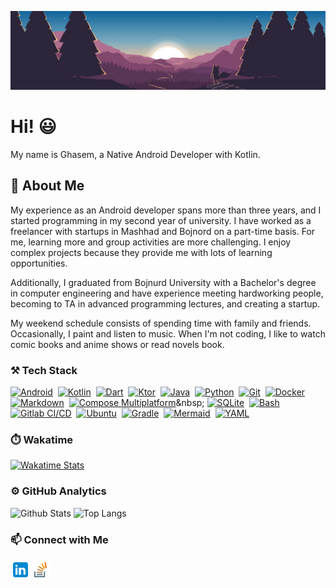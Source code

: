 ![Header](icons/header.jpg)

# Hi! 😃

My name is Ghasem, a Native Android Developer with Kotlin.

## 📃 About Me

My experience as an Android developer spans more than three years, and I started programming in my second year of university. I have worked as a freelancer with startups in Mashhad and Bojnord on a part-time basis. For me, learning more and group activities are more challenging. I enjoy complex projects because they provide me with lots of learning opportunities.

Additionally, I graduated from Bojnurd University with a Bachelor's degree in computer engineering and have experience meeting hardworking people, becoming to TA in advanced programming lectures, and creating a startup.  

My weekend schedule consists of spending time with family and friends. Occasionally, I paint and listen to music. When I'm not coding, I like to watch comic books and anime shows or read novels book.

### ⚒️ Tech Stack

[![Android](https://img.shields.io/badge/-Android-141a20?style=flat&logo=Android)](https://developer.android.com/)&nbsp;
[![Kotlin](https://img.shields.io/badge/-Kotlin-141a20?style=flat&logo=Kotlin)](https://kotlinlang.org/)&nbsp;
[![Dart](https://img.shields.io/badge/-Dart-141a20?style=flat&logo=Dart&logoColor=2cb7f6)](https://dart.dev/)&nbsp;
[![Ktor](https://img.shields.io/badge/-Ktor-141a20?style=flat&logo=ktor)](https://ktor.io/)&nbsp;
[![Java](https://img.shields.io/badge/-Java-141a20?style=flat&logo=java)](https://www.oracle.com/java/)&nbsp;
[![Python](https://img.shields.io/badge/-Python-141a20?style=flat&logo=python)](https://www.python.org/)&nbsp;
[![Git](https://img.shields.io/badge/-Git-141a20?style=flat&logo=git)](https://git-scm.com/)&nbsp;
[![Docker](https://img.shields.io/badge/-Docker-141a20?style=flat&logo=Docker)](https://www.docker.com/?utm_source=google&utm_medium=cpc&utm_campaign=dockerhomepage&utm_content=nemea&utm_term=dockerhomepage&utm_budget=growth&gclid=Cj0KCQiAsqOMBhDFARIsAFBTN3cYl0Uk_GDl7x1W-UWgmtVpG24i2nbe4nBb_WPqGNyIEwX0jk5FrM0aAicUEALw_wcB)&nbsp;
[![Markdown](https://img.shields.io/badge/-Markdown-141a20?style=flat&logo=markdown)](https://www.markdownguide.org/)&nbsp;
[![Compose Multiplatform](https://img.shields.io/badge/-Compose_Multiplatform-141a20?style=flat&logo=jetpackcompose)]([https://www.markdownguide.org/](https://www.jetbrains.com/lp/compose-multiplatform/))&nbsp;
[![SQLite](https://img.shields.io/badge/-SQLite-141a20?style=flat&logo=sqlite&logoColor=2cb7f6)](https://sqlite.org/)&nbsp;
[![Bash](https://img.shields.io/badge/-Bash-141a20?style=flat&logo=gnubash)](https://www.ba-sh.com/)&nbsp;
[![Gitlab CI/CD](https://img.shields.io/badge/-Gitlab_CI/CD-141a20?style=flat&logo=gitlab)](https://about.gitlab.com/)&nbsp;
[![Ubuntu](https://img.shields.io/badge/-Ubuntu-141a20?style=flat&logo=ubuntu)](https://ubuntu.com/)&nbsp;
[![Gradle](https://img.shields.io/badge/-Gradle-141a20?style=flat&logo=gradle&logoColor=2cb7f6)](https://gradle.org/)&nbsp;
[![Mermaid](https://img.shields.io/badge/-Mermaid-141a20?style=flat&logo=mermaid)](https://mermaid.js.org/)&nbsp;
[![YAML](https://img.shields.io/badge/-YAML-141a20?style=flat&logo=yaml)](https://en.wikipedia.org/wiki/YAML)&nbsp;

### ⏱️ Wakatime
[![Wakatime Stats](https://github-readme-stats.vercel.app/api/wakatime?username=ghasemdev&theme=github_dark&border_radius=12&langs_count=3)](https://wakatime.com/@ghasemdev)

### ⚙️ GitHub Analytics

![Github Stats](https://github-readme-stats.vercel.app/api?username=ghasemdev&theme=github_dark&border_radius=12&line_height=33&show_icons=true&count_private=true&cache_seconds=10800&include_all_commits=false)
![Top Langs](https://github-readme-stats.vercel.app/api/top-langs/?username=ghasemdev&theme=github_dark&border_radius=12&langs_count=4&cache_seconds=10800&exclude_repo=anime-recommendation-system,Subtitle)

### 📫 Connect with Me

<a href="https://www.linkedin.com/in/ghasemdev">
  <img align="left" alt="Linkdein" width="32px" height="32px" src="icons/linkedin.svg"/>
</a>
<a href="https://stackoverflow.com/users/14066088/ghasem?tab=profile">
  <img align="left" alt="Stackoverflow" width="32px" height="32px" src="icons/stack-overflow.svg"/>
</a>
